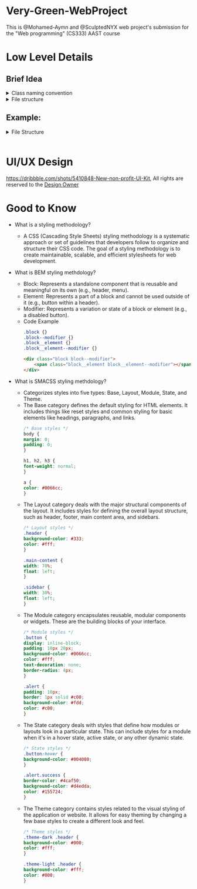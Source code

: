 # Very-Green-WebProject
This is @Mohamed-Aymn and @SculptedNYX web project's submission for the "Web programming" (CS333) AAST course

# Low Level Details

## Brief Idea

<details>
    <summary>Class naming convention</summary>
    <p>
        Creative solution inspired form BEM (Block Element Modifier) and SMACSS (Scalable and Modular Architecture for CSS) syling methodologies
    </p>
</details>

<details>
    <summary>File structure</summary>
    <p>
        There is not strict folder structure that should be used to implement these methodologies, but a creative solution is also made here.
    </p>
</details>

## Example:
<details>
    <summary>File Structure</summary>
    <pre>
    project/
    |-- css/
    |   |-- main.css
    |   |-- base/
    |       |-- index.css
    |   |-- layout/
    |       |-- index.css
    |       |-- _header.css
    |       |-- _footer.css
    |   |-- components/
    |       |-- index.css
    |       |-- _navbar.css
    |       |-- _buttons.css
    |   |-- theme/
    |       |-- index.css
    </pre>
    <ol>
        <li>
            In base directory, each file should follow SMACSS rules, as styles will be applied directly to HTML elements without using any class or ID selectors.
        </li>
        <li>
            Layout directory must follow BEM rules.
        </li>
        <li>
            Components directory is the integration point between SMACSS and BEM as in SMACSS it is divided into two directories which are 'Moudule' and 'state', but here in this project we will combine all of these in one directory that will follow BEM rules.
        </li>
        <li>
            Theme directory should contain theme variables.
        </li>
    </ol>
</details>

<br>

# UI/UX Design
https://dribbble.com/shots/5410848-New-non-profit-UI-Kit, All rights are reserved to the [Design Owner](https://dribbble.com/owltastic)

# Good to Know

- What is a styling methodology?
    - A CSS (Cascading Style Sheets) styling methodology is a systematic approach or set of guidelines that developers follow to organize and structure their CSS code. The goal of a styling methodology is to create maintainable, scalable, and efficient stylesheets for web development. 

- What is BEM styling methdology?  
    - Block: Represents a standalone component that is reusable and meaningful on its own (e.g., header, menu).
    - Element: Represents a part of a block and cannot be used outside of it (e.g., button within a header).
    - Modifier: Represents a variation or state of a block or element (e.g., a disabled button).
    - Code Example 
        ```css
        .block {}
        .block--modifier {}
        .block__element {}
        .block__element--modifier {} 
        ```
        ```html
        <div class="block block--modifier">
            <span class="block__element block__element--modifier"></span>
        </div> 
        ```
- What is SMACSS styling methdology?
    - Categorizes styles into five types: Base, Layout, Module, State, and Theme.
    - The Base category defines the default styling for HTML elements. It includes things like reset styles and common styling for basic elements like headings, paragraphs, and links.
        ```css
        /* Base styles */
        body {
        margin: 0;
        padding: 0;
        }

        h1, h2, h3 {
        font-weight: normal;
        }

        a {
        color: #0066cc;
        }
        ```
    - The Layout category deals with the major structural components of the layout. It includes styles for defining the overall layout structure, such as header, footer, main content area, and sidebars.
        ```css
        /* Layout styles */
        .header {
        background-color: #333;
        color: #fff;
        }

        .main-content {
        width: 70%;
        float: left;
        }

        .sidebar {
        width: 30%;
        float: left;
        }
       ```
    - The Module category encapsulates reusable, modular components or widgets. These are the building blocks of your interface.
        ```css
        /* Module styles */
        .button {
        display: inline-block;
        padding: 10px 20px;
        background-color: #0066cc;
        color: #fff;
        text-decoration: none;
        border-radius: 4px;
        }

        .alert {
        padding: 10px;
        border: 1px solid #c00;
        background-color: #fdd;
        color: #c00;
        }
       ```
    - The State category deals with styles that define how modules or layouts look in a particular state. This can include styles for a module when it's in a hover state, active state, or any other dynamic state.
        ```css
        /* State styles */
        .button:hover {
        background-color: #004080;
        }

        .alert.success {
        border-color: #4caf50;
        background-color: #d4edda;
        color: #155724;
        }
        ```
    - The Theme category contains styles related to the visual styling of the application or website. It allows for easy theming by changing a few base styles to create a different look and feel.
        ```css
        /* Theme styles */
        .theme-dark .header {
        background-color: #000;
        color: #fff;
        }

        .theme-light .header {
        background-color: #fff;
        color: #000;
        }
        ```
